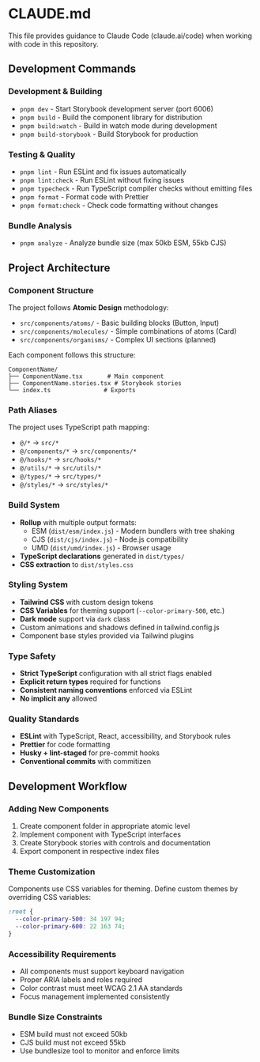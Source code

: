 # CLAUDE.md

This file provides guidance to Claude Code (claude.ai/code) when working with code in this repository.

## Development Commands

### Development & Building

- `pnpm dev` - Start Storybook development server (port 6006)
- `pnpm build` - Build the component library for distribution
- `pnpm build:watch` - Build in watch mode during development
- `pnpm build-storybook` - Build Storybook for production

### Testing & Quality

- `pnpm lint` - Run ESLint and fix issues automatically
- `pnpm lint:check` - Run ESLint without fixing issues
- `pnpm typecheck` - Run TypeScript compiler checks without emitting files
- `pnpm format` - Format code with Prettier
- `pnpm format:check` - Check code formatting without changes

### Bundle Analysis

- `pnpm analyze` - Analyze bundle size (max 50kb ESM, 55kb CJS)

## Project Architecture

### Component Structure

The project follows **Atomic Design** methodology:

- `src/components/atoms/` - Basic building blocks (Button, Input)
- `src/components/molecules/` - Simple combinations of atoms (Card)
- `src/components/organisms/` - Complex UI sections (planned)

Each component follows this structure:

```
ComponentName/
├── ComponentName.tsx       # Main component
├── ComponentName.stories.tsx # Storybook stories
└── index.ts               # Exports
```

### Path Aliases

The project uses TypeScript path mapping:

- `@/*` → `src/*`
- `@/components/*` → `src/components/*`
- `@/hooks/*` → `src/hooks/*`
- `@/utils/*` → `src/utils/*`
- `@/types/*` → `src/types/*`
- `@/styles/*` → `src/styles/*`

### Build System

- **Rollup** with multiple output formats:
  - ESM (`dist/esm/index.js`) - Modern bundlers with tree shaking
  - CJS (`dist/cjs/index.js`) - Node.js compatibility
  - UMD (`dist/umd/index.js`) - Browser usage
- **TypeScript declarations** generated in `dist/types/`
- **CSS extraction** to `dist/styles.css`

### Styling System

- **Tailwind CSS** with custom design tokens
- **CSS Variables** for theming support (`--color-primary-500`, etc.)
- **Dark mode** support via `dark` class
- Custom animations and shadows defined in tailwind.config.js
- Component base styles provided via Tailwind plugins

### Type Safety

- **Strict TypeScript** configuration with all strict flags enabled
- **Explicit return types** required for functions
- **Consistent naming conventions** enforced via ESLint
- **No implicit any** allowed

### Quality Standards

- **ESLint** with TypeScript, React, accessibility, and Storybook rules
- **Prettier** for code formatting
- **Husky + lint-staged** for pre-commit hooks
- **Conventional commits** with commitizen

## Development Workflow

### Adding New Components

1. Create component folder in appropriate atomic level
2. Implement component with TypeScript interfaces
3. Create Storybook stories with controls and documentation
4. Export component in respective index files

### Theme Customization

Components use CSS variables for theming. Define custom themes by overriding CSS variables:

```css
:root {
  --color-primary-500: 34 197 94;
  --color-primary-600: 22 163 74;
}
```

### Accessibility Requirements

- All components must support keyboard navigation
- Proper ARIA labels and roles required
- Color contrast must meet WCAG 2.1 AA standards
- Focus management implemented consistently

### Bundle Size Constraints

- ESM build must not exceed 50kb
- CJS build must not exceed 55kb
- Use bundlesize tool to monitor and enforce limits
